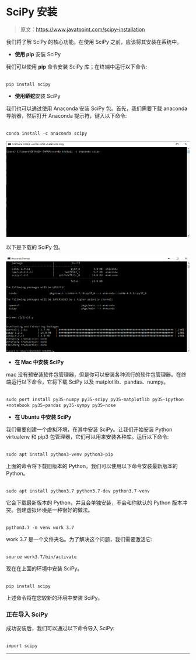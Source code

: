 # SciPy 安装

> 原文：<https://www.javatpoint.com/scipy-installation>

我们将了解 SciPy 的核心功能。在使用 SciPy 之前，应该将其安装在系统中。

*   **使用 pip** 安装 SciPy

我们可以使用 **pip** 命令安装 SciPy 库；在终端中运行以下命令:

```

pip install scipy

```

*   **使用蟒蛇**安装 SciPy

我们也可以通过使用 Anaconda 安装 SciPy 包。首先，我们需要下载 anaconda 导航器，然后打开 Anaconda 提示符，键入以下命令:

```

conda install -c anaconda scipy

```

![SciPy Installation](img/ca88062757c7bf23962781336c7a85a5.png)

以下是下载的 SciPy 包。

![SciPy Installation](img/9bb0027e8fda9360daf5220354964124.png)

*   **在 Mac 中安装 SciPy**

mac 没有预安装软件包管理器，但是你可以安装各种流行的软件包管理器。在终端运行以下命令，它将下载 SciPy 以及 matplotlib、pandas、numpy。

```

sudo port install py35-numpy py35-scipy py35-matplotlib py35-ipython +notebook py35-pandas py35-sympy py35-nose

```

*   **在 Ubuntu 中安装 SciPy**

我们需要创建一个虚拟环境，在其中安装 SciPy。让我们开始安装 Python virtualenv 和 pip3 包管理器，它们可以用来安装各种库。运行以下命令:

```

sudo apt install python3-venv python3-pip

```

上面的命令将下载旧版本的 Python。我们可以使用以下命令安装最新版本的 Python。

```

sudo apt install python3.7 python3.7-dev python3.7-venv

```

它会下载最新版本的 Python，并且会单独安装，不会和你默认的 Python 版本冲突。创建虚拟环境是一种很好的做法。

```

python3.7 -m venv work 3.7

```

work 3.7 是一个文件夹名。为了解决这个问题，我们需要激活它:

```

source work3.7/bin/activate

```

现在在上面的环境中安装 SciPy。

```

pip install scipy

```

上述命令将在您较新的环境中安装 SciPy。

### 正在导入 SciPy

成功安装后，我们可以通过以下命令导入 SciPy:

```

import scipy

```

* * *